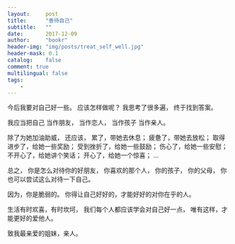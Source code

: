 ```yaml
---
layout:     post
title:      "善待自己"
subtitle:   ""
date:       2017-12-09
author:     "bookr"
header-img: "img/posts/treat_self_well.jpg"
header-mask: 0.1
catalog:    false
comment: true
multilingual: false
tags:
    -
---
```


今后我要对自己好一些。
应该怎样做呢？
我思考了很多遍，
终于找到答案。

我应当把自己
当作朋友，
当作恋人，
当作孩子
当作亲人。

除了为她加油助威，
还应该，
累了，带她去休息；
疲惫了，带她去放松；
取得进步了，给她一些奖励；
受到挫折了，给她一些鼓励；
伤心了，给她一些安慰；
不开心了，给她讲个笑话；
开心了，给她一个惊喜；
…

总之，
你是怎么对待你的好朋友，
你喜欢的那个人，
你的孩子，
你的父母，
你也可以尝试这么对待一下自己。

因为，你是脆弱的。
你得让自己好好的，才能好好的对你在乎的人。

生活有时欢喜，有时坎坷，
我们每个人都应该学会对自己好一点，
唯有这样，才能更好的爱他人。

致我最亲爱的姐妹，亲人。
